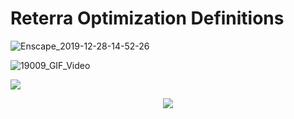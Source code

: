 # Reterra Optimization Definitions

![Enscape_2019-12-28-14-52-26](https://user-images.githubusercontent.com/31185492/97512539-0e3d1f00-198a-11eb-9ecd-c66fd90b5b9c.png)


![19009_GIF_Video](https://user-images.githubusercontent.com/31185492/97512764-a5a27200-198a-11eb-92ae-905c4aaf6962.gif)

<img src="https://user-images.githubusercontent.com/31185492/97512764-a5a27200-198a-11eb-92ae-905c4aaf6962.gif" align="center" >
<div style="text-align: center">
<a href="link">

<img src="URL" align="center"></a>
</div>
